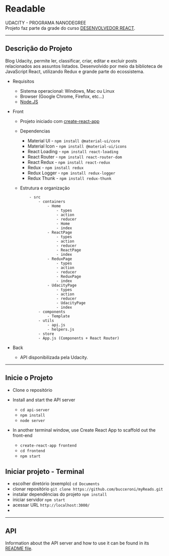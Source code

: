 # Readable

UDACITY - PROGRAMA NANODEGREE  
Projeto faz parte da grade do curso [DESENVOLVEDOR REACT](https://br.udacity.com/course/react-nanodegree--nd019).

<hr>

## Descrição do Projeto

Blog Udacity, permite ler, classificar, criar, editar e excluir posts relacionados aos assuntos listados. 
Desenvolvido por meio da biblioteca de JavaScript React, utilizando Redux e grande parte do ecossistema.

* Requisitos

    - Sistema operacional: Windows, Mac ou Linux
    - Browser (Google Chrome, Firefox, etc...)
    - [Node.JS](https://nodejs.org/en/)

* Front
    * Projeto iniciado com [create-react-app](https://github.com/facebook/create-react-app)

    * Dependencias
        - Material UI - `npm install @material-ui/core`
        - Material Icon - `npm install @material-ui/icons`
        - React Loading - `npm install react-loading`
        - React Router - `npm install react-router-dom`
        - React Redux - `npm install react-redux`
        - Redux - `npm install redux`
        - Redux Logger - `npm install redux-logger` 
        - Redux Thunk - `npm install redux-thunk`

    * Estrutura e organização
        ```
            - src
                - containers
                    - Home
                        - types 
                        - action
                        - reducer
                        - Home
                        - index
                    - ReactPage
                        - types 
                        - action
                        - reducer
                        - ReactPage
                        - index
                    - ReduxPage
                        - types 
                        - action
                        - reducer
                        - ReduxPage
                        - index
                    - UdacityPage
                        - types 
                        - action
                        - reducer
                        - UdacityPage
                        - index
                - components
                    - Template 
                - utils
                    - api.js 
                    - helpers.js
                - store 
                - App.js (Components + React Router)
        ```
    
* Back
    * API disponibilizada pela Udacity.

<hr >

## Inicie o Projeto

* Clone o repositório

* Install and start the API server
    - `cd api-server`
    - `npm install`
    - `node server`
* In another terminal window, use Create React App to scaffold out the front-end
    - `create-react-app frontend`
    - `cd frontend`
    - `npm start`

## Iniciar projeto - Terminal
* escolher diretório (exemplo) `cd Documents`
* clonar repositório `git clone https://github.com/bucceroni/myReads.git`
* instalar dependências do projeto `npm install`
* iniciar servidor `npm start`
* acessar URL `http://localhost:3000/`
* 
<hr>

## API

Information about the API server and how to use it can be found in its [README file](api-server/README.md).
